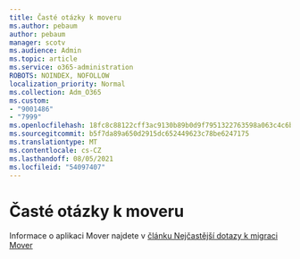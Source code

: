 ```yaml
---
title: Časté otázky k moveru
ms.author: pebaum
author: pebaum
manager: scotv
ms.audience: Admin
ms.topic: article
ms.service: o365-administration
ROBOTS: NOINDEX, NOFOLLOW
localization_priority: Normal
ms.collection: Adm_O365
ms.custom:
- "9001486"
- "7999"
ms.openlocfilehash: 18fc8c88122cff3ac9130b89b0d9f7951322763598a063c4c6b2ff737289599e
ms.sourcegitcommit: b5f7da89a650d2915dc652449623c78be6247175
ms.translationtype: MT
ms.contentlocale: cs-CZ
ms.lasthandoff: 08/05/2021
ms.locfileid: "54097407"
---
```

# <a name="mover-faq"></a>Časté otázky k moveru

Informace o aplikaci Mover najdete v [článku Nejčastější dotazy k migraci Mover](https://docs.microsoft.com/sharepointmigration/mover-migration-faq)
